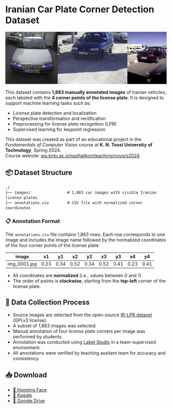 # Iranian Car Plate Corner Detection Dataset
![samples](samples.jpg)

This dataset contains **1,883 manually annotated images** of Iranian vehicles, each labeled with the **4 corner points of the license plate**. It is designed to support machine learning tasks such as:

- License plate detection and localization
- Perspective transformation and rectification
- Preprocessing for license plate recognition (LPR)
- Supervised learning for keypoint regression

This dataset was created as part of an educational project in the *Fundamentals of Computer Vision* course at **K. N. Toosi University of Technology**, Spring 2024.  
Course website: [wp.kntu.ac.ir/nasihatkon/teaching/cvug/s2024](https://wp.kntu.ac.ir/nasihatkon/teaching/cvug/s2024)

## 📦 Dataset Structure

```
./
├── images/                # 1,883 car images with visible Iranian license plates
├── annotations.csv        # CSV file with normalized corner coordinates
```

### 📋 Annotation Format

The `annotations.csv` file contains 1,883 rows. Each row corresponds to one image and includes the image name followed by the normalized coordinates of the four corner points of the license plate:

| image        | x1   | y1   | x2   | y2   | x3   | y3   | x4   | y4   |
|--------------|------|------|------|------|------|------|------|------|
| img_0001.jpg | 0.23 | 0.34 | 0.52 | 0.34 | 0.52 | 0.41 | 0.23 | 0.41 |

- All coordinates are **normalized** (i.e., values between 0 and 1).
- The order of points is **clockwise**, starting from the **top-left** corner of the license plate.

## 🧷 Data Collection Process

- Source images are selected from the open-source [IR-LPR dataset](https://github.com/mut-deep/IR-LPR) (GPLv3 license).
- A subset of 1,883 images was selected.
- Manual annotation of four license plate corners per image was performed by students.
- Annotation was conducted using [Label Studio](https://labelstud.io/) in a team-supervised environment.
- All annotations were verified by teaching assitant team for accuracy and consistency.

## 📥 Download

- [🤗 Hugging Face](#)  
- [📎 Kaggle](#)
- [📎 Google Drive](https://drive.google.com/file/d/1SMejgERlzYlrdL0ZO-5-H2RnT8rrA5s8/view?usp=sharing)  
